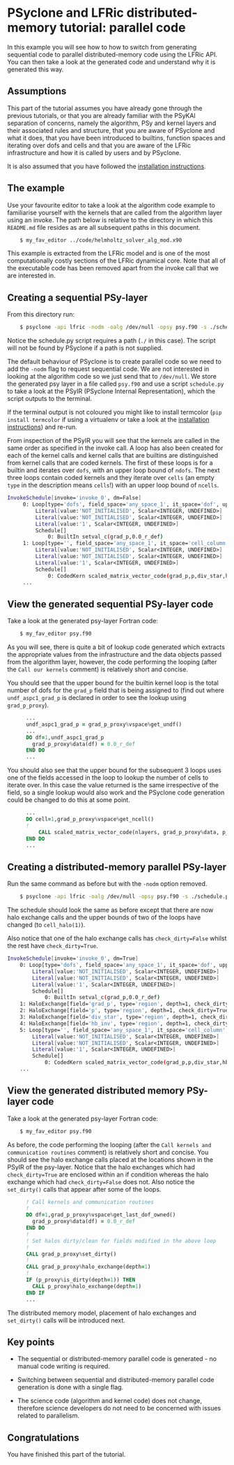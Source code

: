 # PSyclone and LFRic distributed-memory tutorial: parallel code #

In this example you will see how to how to switch from generating
sequential code to parallel distributed-memory code using the LFRic
API. You can then take a look at the generated code and understand why
it is generated this way.

## Assumptions ##

This part of the tutorial assumes you have already gone through the
previous tutorials, or that you are already familiar with the PSyKAl
separation of concerns, namely the algorithm, PSy and kernel layers
and their associated rules and structure, that you are aware of
PSyclone and what it does, that you have been introduced to builtins,
function spaces and iterating over dofs and cells and that you are
aware of the LFRic infrastructure and how it is called by users and by
PSyclone.

It is also assumed that you have followed the [installation
instructions](../../../README.md).

## The example ##

Use your favourite editor to take a look at the algorithm code example
to familiarise yourself with the kernels that are called from the
algorithm layer using an invoke. The path below is relative to the
directory in which this `README.md` file resides as are all subsequent
paths in this document.

```bash
    $ my_fav_editor ../code/helmholtz_solver_alg_mod.x90
```

This example is extracted from the LFRic model and is one of the most
computationally costly sections of the LFRic dynamical core. Note
that all of the executable code has been removed apart from the invoke
call that we are interested in.

## Creating a sequential PSy-layer ##

From this directory run:

```bash
    $ psyclone -api lfric -nodm -oalg /dev/null -opsy psy.f90 -s ./schedule.py ../code/helmholtz_solver_alg_mod.x90
```

Notice the schedule.py script requires a path (`./` in this case). The
script will not be found by PSyclone if a path is not supplied.

The default behaviour of PSyclone is to create parallel code so we
need to add the `-nodm` flag to request sequential code. We are not
interested in looking at the algorithm code so we just send that to
`/dev/null`. We store the generated psy layer in a file called
`psy.f90` and use a script `schedule.py` to take a look at the PSyIR
(PSyclone Internal Representation), which the script outputs to the
terminal.

If the terminal output is not coloured you might like to install
termcolor (`pip install termcolor` if using a virtualenv or take a
look at the [installation instructions](../../../README.md#Requirements))
and re-run.

From inspection of the PSyIR you will see that the kernels are called
in the same order as specified in the invoke call. A loop has also
been created for each of the kernel calls and kernel calls that are
builtins are distinguished from kernel calls that are coded
kernels. The first of these loops is for a builtin and iterates over
`dofs`, with an upper loop bound of `ndofs`. The next three loops
contain coded kernels and they iterate over `cells` (an empty `type`
in the description means `cells`!) with an upper loop bound of
`ncells`.

```bash
InvokeSchedule[invoke='invoke_0', dm=False]
     0: Loop[type='dofs', field_space='any_space_1', it_space='dof', upper_bound='ndofs']
         Literal[value:'NOT_INITIALISED', Scalar<INTEGER, UNDEFINED>]
         Literal[value:'NOT_INITIALISED', Scalar<INTEGER, UNDEFINED>]
         Literal[value:'1', Scalar<INTEGER, UNDEFINED>]
         Schedule[]
             0: BuiltIn setval_c(grad_p,0.0_r_def)
     1: Loop[type='', field_space='any_space_1', it_space='cell_column', upper_bound='ncells']
         Literal[value:'NOT_INITIALISED', Scalar<INTEGER, UNDEFINED>]
         Literal[value:'NOT_INITIALISED', Scalar<INTEGER, UNDEFINED>]
         Literal[value:'1', Scalar<INTEGER, UNDEFINED>]
         Schedule[]
             0: CodedKern scaled_matrix_vector_code(grad_p,p,div_star,hb_inv) [module_inline=False]
     ...
```

## View the generated sequential PSy-layer code ##

Take a look at the generated psy-layer Fortran code:

```bash
    $ my_fav_editor psy.f90
```

As you will see, there is quite a bit of lookup code generated which
extracts the appropriate values from the infrastructure and the data
objects passed from the algorithm layer, however, the code performing
the looping (after the `Call our kernels` comment) is relatively short
and concise.

You should see that the upper bound for the builtin kernel loop is the
total number of dofs for the `grad_p` field that is being assigned to
(find out where `undf_aspc1_grad_p` is declared in order to see the
lookup using `grad_p_proxy`).

```fortran
      ...
      undf_aspc1_grad_p = grad_p_proxy%vspace%get_undf()
      ...
      DO df=1,undf_aspc1_grad_p
        grad_p_proxy%data(df) = 0.0_r_def
      END DO
      ...
```

You should also see that the upper bound for the subsequent 3 loops
uses one of the fields accessed in the loop to lookup the number of
cells to iterate over. In this case the value returned is the same
irrespective of the field, so a single lookup would also work and the
PSyclone code generation could be changed to do this at some point.

```fortran
      ...
      DO cell=1,grad_p_proxy%vspace%get_ncell()
      !
          CALL scaled_matrix_vector_code(nlayers, grad_p_proxy%data, p_proxy%data, div_star_proxy%data, hb_inv_proxy%data, ndf_aspc1_grad_p, undf_aspc1_grad_p, map_aspc1_grad_p(:,cell), ndf_aspc2_p, undf_aspc2_p, map_aspc2_p(:,cell), ndf_w3, undf_w3, map_w3(:,cell))
      END DO
      ...
```

## Creating a distributed-memory parallel PSy-layer ##

Run the same command as before but with the `-nodm` option removed.

```bash
    $ psyclone -api lfric -oalg /dev/null -opsy psy.f90 -s ./schedule.py ../code/helmholtz_solver_alg_mod.x90
```

The schedule should look the same as before except that there are now
halo exchange calls and the upper bounds of two of the loops have
changed (to `cell_halo(1)`).

Also notice that one of the halo exchange calls has `check_dirty=False`
whilst the rest have `check_dirty=True`.

```bash
InvokeSchedule[invoke='invoke_0', dm=True]
    0: Loop[type='dofs', field_space='any_space_1', it_space='dof', upper_bound='ndofs']
        Literal[value:'NOT_INITIALISED', Scalar<INTEGER, UNDEFINED>]
        Literal[value:'NOT_INITIALISED', Scalar<INTEGER, UNDEFINED>]
        Literal[value:'1', Scalar<INTEGER, UNDEFINED>]
        Schedule[]
            0: BuiltIn setval_c(grad_p,0.0_r_def)
    1: HaloExchange[field='grad_p', type='region', depth=1, check_dirty=False]
    2: HaloExchange[field='p', type='region', depth=1, check_dirty=True]
    3: HaloExchange[field='div_star', type='region', depth=1, check_dirty=True]
    4: HaloExchange[field='hb_inv', type='region', depth=1, check_dirty=True]
    5: Loop[type='', field_space='any_space_1', it_space='cell_column', upper_bound='cell_halo(1)']
        Literal[value:'NOT_INITIALISED', Scalar<INTEGER, UNDEFINED>]
        Literal[value:'NOT_INITIALISED', Scalar<INTEGER, UNDEFINED>]
        Literal[value:'1', Scalar<INTEGER, UNDEFINED>]
        Schedule[]
            0: CodedKern scaled_matrix_vector_code(grad_p,p,div_star,hb_inv) [module_inline=False]
    ...
```

## View the generated distributed memory PSy-layer code ##

Take a look at the generated psy-layer Fortran code:

```bash
    $ my_fav_editor psy.f90
```

As before, the code performing the looping (after the `Call kernels
and communication routines` comment) is relatively short and
concise. You should see the halo exchange calls placed at the
locations shown in the PSyIR of the psy-layer. Notice that the halo
exchanges which had `check_dirty=True` are enclosed within an if
condition whereas the halo exchange which had `check_dirty=False` does
not. Also notice the `set_dirty()` calls that appear after some of the
loops.

```fortran
      ! Call kernels and communication routines
      !
      DO df=1,grad_p_proxy%vspace%get_last_dof_owned()
        grad_p_proxy%data(df) = 0.0_r_def
      END DO
      !
      ! Set halos dirty/clean for fields modified in the above loop
      !
      CALL grad_p_proxy%set_dirty()
      !
      CALL grad_p_proxy%halo_exchange(depth=1)
      !
      IF (p_proxy%is_dirty(depth=1)) THEN
        CALL p_proxy%halo_exchange(depth=1)
      END IF
      ...
```

The distributed memory model, placement of halo exchanges and
`set_dirty()` calls will be introduced next.

## Key points ##

* The sequential or distributed-memory parallel code is generated - no
  manual code writing is required.
  
* Switching between sequential and distributed-memory parallel code
  generation is done with a single flag.

* The science code (algorithm and kernel code) does not change,
  therefore science developers do not need to be concerned with
  issues related to parallelism.

## Congratulations ##

You have finished this part of the tutorial.
